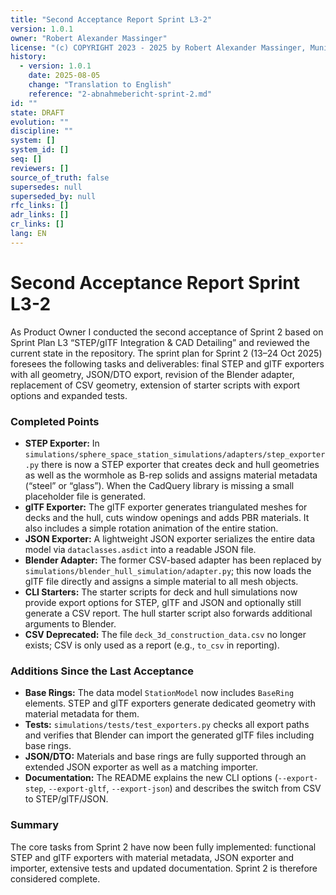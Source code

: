 ```yaml
---
title: "Second Acceptance Report Sprint L3-2"
version: 1.0.1
owner: "Robert Alexander Massinger"
license: "(c) COPYRIGHT 2023 - 2025 by Robert Alexander Massinger, Munich, Germany. ALL RIGHTS RESERVED."
history:
  - version: 1.0.1
    date: 2025-08-05
    change: "Translation to English"
    reference: "2-abnahmebericht-sprint-2.md"
id: ""
state: DRAFT
evolution: ""
discipline: ""
system: []
system_id: []
seq: []
reviewers: []
source_of_truth: false
supersedes: null
superseded_by: null
rfc_links: []
adr_links: []
cr_links: []
lang: EN
---
```


# Second Acceptance Report Sprint L3-2

As Product Owner I conducted the second acceptance of Sprint 2 based on Sprint Plan L3 “STEP/glTF Integration & CAD Detailing” and reviewed the current state in the repository. The sprint plan for Sprint 2 (13–24 Oct 2025) foresees the following tasks and deliverables: final STEP and glTF exporters with all geometry, JSON/DTO export, revision of the Blender adapter, replacement of CSV geometry, extension of starter scripts with export options and expanded tests.

### Completed Points

* **STEP Exporter:** In `simulations/sphere_space_station_simulations/adapters/step_exporter.py` there is now a STEP exporter that creates deck and hull geometries as well as the wormhole as B-rep solids and assigns material metadata (“steel” or “glass”). When the CadQuery library is missing a small placeholder file is generated.
* **glTF Exporter:** The glTF exporter generates triangulated meshes for decks and the hull, cuts window openings and adds PBR materials. It also includes a simple rotation animation of the entire station.
* **JSON Exporter:** A lightweight JSON exporter serializes the entire data model via `dataclasses.asdict` into a readable JSON file.
* **Blender Adapter:** The former CSV-based adapter has been replaced by `simulations/blender_hull_simulation/adapter.py`; this now loads the glTF file directly and assigns a simple material to all mesh objects.
* **CLI Starters:** The starter scripts for deck and hull simulations now provide export options for STEP, glTF and JSON and optionally still generate a CSV report. The hull starter script also forwards additional arguments to Blender.
* **CSV Deprecated:** The file `deck_3d_construction_data.csv` no longer exists; CSV is only used as a report (e.g., `to_csv` in reporting).

### Additions Since the Last Acceptance

* **Base Rings:** The data model `StationModel` now includes `BaseRing` elements. STEP and glTF exporters generate dedicated geometry with material metadata for them.
* **Tests:** `simulations/tests/test_exporters.py` checks all export paths and verifies that Blender can import the generated glTF files including base rings.
* **JSON/DTO:** Materials and base rings are fully supported through an extended JSON exporter as well as a matching importer.
* **Documentation:** The README explains the new CLI options (`--export-step`, `--export-gltf`, `--export-json`) and describes the switch from CSV to STEP/glTF/JSON.

### Summary

The core tasks from Sprint 2 have now been fully implemented: functional STEP and glTF exporters with material metadata, JSON exporter and importer, extensive tests and updated documentation. Sprint 2 is therefore considered complete.

